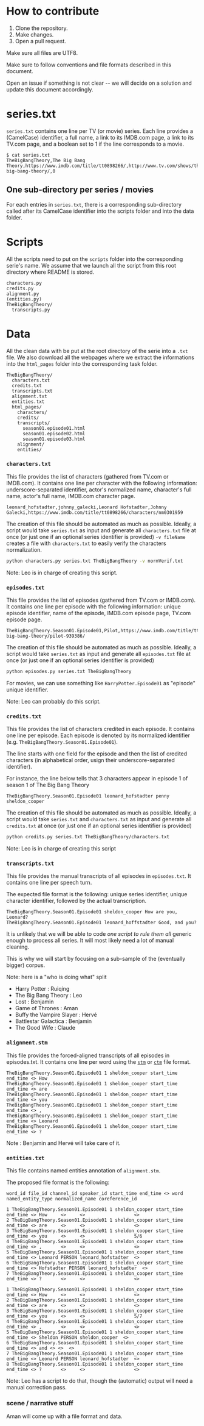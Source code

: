 # How to contribute

1. Clone the repository.
2. Make changes.
3. Open a pull request.

Make sure all files are UTF8.

Make sure to follow conventions and file formats described in this document.

Open an issue if something is not clear -- we will decide on a solution and update this document accordingly.

# series.txt

`series.txt` contains one line per TV (or movie) series.
Each line provides a (CamelCase) identifier, a full name, a link to its IMDB.com page, a link to its TV.com page, and a boolean set to 1 if the line corresponds to a movie.

```
$ cat series.txt
TheBigBangTheory,The Big Bang Theory,https://www.imdb.com/title/tt0898266/,http://www.tv.com/shows/the-big-bang-theory/,0
```

## One sub-directory per series / movies

For each entries in `series.txt`, there is a corresponding sub-directory called after its CamelCase identifier into the scripts folder and into the data folder.

# Scripts

All the scripts need to put on the `scripts` folder into the corresponding serie's name.
We assume that we launch all the script from this root directory where README is stored.

```
characters.py
credits.py
alignment.py
(entities.py)
TheBigBangTheory/
  transcripts.py
```

# Data

All the clean data with be put at the root directory of the serie into a `.txt` file.
We also download all the webpages where we extract the informations into the `html_pages` folder into the corresponding task folder.

```
TheBigBangTheory/
  characters.txt
  credits.txt
  transcripts.txt
  alignment.txt
  entities.txt
  html_pages/
    characters/
    credits/
    transcripts/
      season01.episode01.html
      season01.episode02.html
      season01.episode03.html
    alignment/
    entities/
```

### `characters.txt`

This file provides the list of characters (gathered from TV.com or IMDB.com). It contains one line per character with the following information: underscore-separated identifier, actor's normalized name, character's full name, actor's full name, IMDB.com character page.

```
leonard_hofstadter,johnny_galecki,Leonard Hofstadter,Johnny Galecki,https://www.imdb.com/title/tt0898266/characters/nm0301959
```

The creation of this file should be automated as much as possible. Ideally, a script would take `series.txt` as input and generate all `characters.txt` file at once (or just one if an optional series identifier is provided)
`-v fileName` creates a file with `characters.txt` to easily verify the characters normalization.

```bash
python characters.py series.txt TheBigBangTheory -v normVerif.txt
```

Note: Leo is in charge of creating this script.

### `episodes.txt`

This file provides the list of episodes (gathered from TV.com or IMDB.com). It contains one line per episode with the following information: unique episode identifier, name of the episode, IMDB.com episode page, TV.com episode page.

```
TheBigBangTheory.Season01.Episode01,Pilot,https://www.imdb.com/title/tt0775431/,http://www.tv.com/shows/the-big-bang-theory/pilot-939386/
```

The creation of this file should be automated as much as possible. Ideally, a script would take `series.txt` as input and generate all `episodes.txt` file at once (or just one if an optional series identifier is provided)

```bash
python episodes.py series.txt TheBigBangTheory
```

For movies, we can use something like `HarryPotter.Episode01` as "episode" unique identifier.

Note: Leo can probably do this script.

### `credits.txt`

This file provides the list of characters credited in each episode. It contains one line per episode. Each episode is denoted by its normalized identifier (e.g. `TheBigBangTheory.Season01.Episode01`).

The line starts with one field for the episode and then the list of credited characters (in alphabetical order, usign their underscore-separated identifier).

For instance, the line below tells that 3 characters appear in episode 1 of season 1 of The Big Bang Theory

```
TheBigBangTheory.Season01.Episode01 leonard_hofstadter penny sheldon_cooper
```

The creation of this file should be automated as much as possible. Ideally, a script would take `series.txt` and `characters.txt` as input and generate all `credits.txt` at once (or just one if an optional series identifier is provided)

```bash
python credits.py series.txt TheBigBangTheory/characters.txt
```

Note: Leo is in charge of creating this script

### `transcripts.txt`

This file provides the manual transcripts of all episodes in `episodes.txt`. It contains one line per speech turn.

The expected file format is the following: unique series identifier, unique character identifier, followed by the actual transcription.

```
TheBigBangTheory.Season01.Episode01 sheldon_cooper How are you, Leonard?
TheBigBangTheory.Season01.Episode01 leonard_hoffstadter Good, and you?
```

It is unlikely that we will be able to code *one script to rule them all* generic enough to process all series. It will most likely need a lot of manual cleaning.

This is why we will start by focusing on a sub-sample of the (eventually bigger) corpus.

Note: here is a "who is doing what" split

* Harry Potter : Ruiqing
* The Big Bang Theory : Leo
* Lost : Benjamin
* Game of Thrones : Aman
* Buffy the Vampire Slayer : Hervé
* Battlestar Galactica : Benjamin
* The Good Wife : Claude

### `alignment.stm`

This file provides the forced-aligned transcripts of all episodes in episodes.txt. It contains one line per word using the [`stm`](http://www1.icsi.berkeley.edu/Speech/docs/sctk-1.2/infmts.htm#stm_fmt_name_0) or [`ctm`](https://web.archive.org/web/20170119114252/http://www.itl.nist.gov/iad/mig/tests/rt/2009/docs/rt09-meeting-eval-plan-v2.pdf) file format.

```
TheBigBangTheory.Season01.Episode01 1 sheldon_cooper start_time end_time <> How
TheBigBangTheory.Season01.Episode01 1 sheldon_cooper start_time end_time <> are
TheBigBangTheory.Season01.Episode01 1 sheldon_cooper start_time end_time <> you
TheBigBangTheory.Season01.Episode01 1 sheldon_cooper start_time end_time <> ,
TheBigBangTheory.Season01.Episode01 1 sheldon_cooper start_time end_time <> Leonard
TheBigBangTheory.Season01.Episode01 1 sheldon_cooper start_time end_time <> ?
```

Note : Benjamin and Hervé will take care of it.

### `entities.txt`

This file contains named entities annotation of `alignment.stm`.

The proposed file format is the following:

```
word_id file_id channel_id speaker_id start_time end_time <> word named_entity_type normalized_name coreference_id
```

```
1 TheBigBangTheory.Season01.Episode01 1 sheldon_cooper start_time end_time <> How     <>     <>                  <>
2 TheBigBangTheory.Season01.Episode01 1 sheldon_cooper start_time end_time <> are     <>     <>                  <>
3 TheBigBangTheory.Season01.Episode01 1 sheldon_cooper start_time end_time <> you     <>     <>                  5/6
4 TheBigBangTheory.Season01.Episode01 1 sheldon_cooper start_time end_time <> ,       <>     <>                  <>
5 TheBigBangTheory.Season01.Episode01 1 sheldon_cooper start_time end_time <> Leonard PERSON leonard_hofstadter  <>
6 TheBigBangTheory.Season01.Episode01 1 sheldon_cooper start_time end_time <> Hofstadter PERSON leonard_hofstadter  <>
7 TheBigBangTheory.Season01.Episode01 1 sheldon_cooper start_time end_time <> ?       <>     <>                  <>
```

```
1 TheBigBangTheory.Season01.Episode01 1 sheldon_cooper start_time end_time <> How     <>     <>                  <>
2 TheBigBangTheory.Season01.Episode01 1 sheldon_cooper start_time end_time <> are     <>     <>                  <>
3 TheBigBangTheory.Season01.Episode01 1 sheldon_cooper start_time end_time <> you     <>     <>                  5/7
4 TheBigBangTheory.Season01.Episode01 1 sheldon_cooper start_time end_time <> ,       <>     <>                  <>
5 TheBigBangTheory.Season01.Episode01 1 sheldon_cooper start_time end_time <> Sheldon PERSON sheldon_cooper  <>
6 TheBigBangTheory.Season01.Episode01 1 sheldon_cooper start_time end_time <> and <> <>  <>
7 TheBigBangTheory.Season01.Episode01 1 sheldon_cooper start_time end_time <> Leonard PERSON leonard_hofstadter  <>
8 TheBigBangTheory.Season01.Episode01 1 sheldon_cooper start_time end_time <> ?       <>     <>                  <>
```

Note: Leo has a script to do that, though the (automatic) output will need a manual correction pass.


### scene / narrative stuff

Aman will come up with a file format and data.
